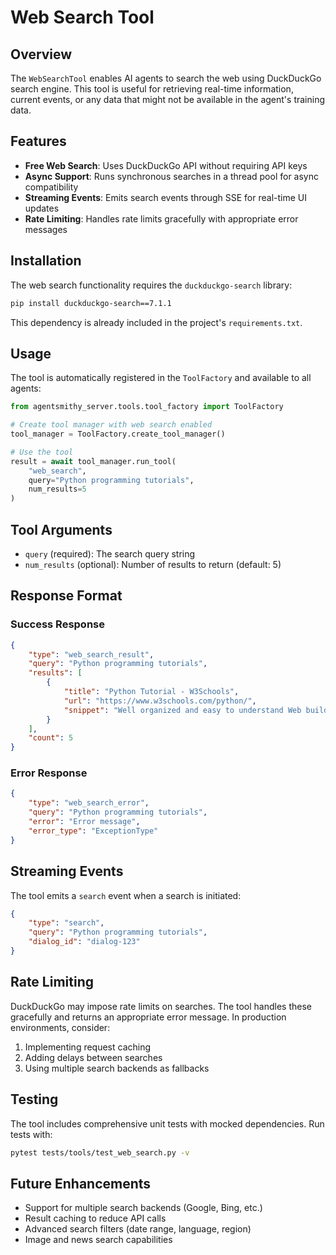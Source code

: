 # Web Search Tool

## Overview

The `WebSearchTool` enables AI agents to search the web using DuckDuckGo search engine. This tool is useful for retrieving real-time information, current events, or any data that might not be available in the agent's training data.

## Features

- **Free Web Search**: Uses DuckDuckGo API without requiring API keys
- **Async Support**: Runs synchronous searches in a thread pool for async compatibility
- **Streaming Events**: Emits search events through SSE for real-time UI updates
- **Rate Limiting**: Handles rate limits gracefully with appropriate error messages

## Installation

The web search functionality requires the `duckduckgo-search` library:

```bash
pip install duckduckgo-search==7.1.1
```

This dependency is already included in the project's `requirements.txt`.

## Usage

The tool is automatically registered in the `ToolFactory` and available to all agents:

```python
from agentsmithy_server.tools.tool_factory import ToolFactory

# Create tool manager with web search enabled
tool_manager = ToolFactory.create_tool_manager()

# Use the tool
result = await tool_manager.run_tool(
    "web_search",
    query="Python programming tutorials",
    num_results=5
)
```

## Tool Arguments

- `query` (required): The search query string
- `num_results` (optional): Number of results to return (default: 5)

## Response Format

### Success Response
```json
{
    "type": "web_search_result",
    "query": "Python programming tutorials",
    "results": [
        {
            "title": "Python Tutorial - W3Schools",
            "url": "https://www.w3schools.com/python/",
            "snippet": "Well organized and easy to understand Web building tutorials..."
        }
    ],
    "count": 5
}
```

### Error Response
```json
{
    "type": "web_search_error",
    "query": "Python programming tutorials",
    "error": "Error message",
    "error_type": "ExceptionType"
}
```

## Streaming Events

The tool emits a `search` event when a search is initiated:

```json
{
    "type": "search",
    "query": "Python programming tutorials",
    "dialog_id": "dialog-123"
}
```

## Rate Limiting

DuckDuckGo may impose rate limits on searches. The tool handles these gracefully and returns an appropriate error message. In production environments, consider:

1. Implementing request caching
2. Adding delays between searches
3. Using multiple search backends as fallbacks

## Testing

The tool includes comprehensive unit tests with mocked dependencies. Run tests with:

```bash
pytest tests/tools/test_web_search.py -v
```

## Future Enhancements

- Support for multiple search backends (Google, Bing, etc.)
- Result caching to reduce API calls
- Advanced search filters (date range, language, region)
- Image and news search capabilities
